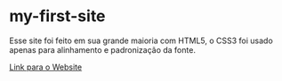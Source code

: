 # my-first-site

Esse site foi feito em sua grande maioria com HTML5, o CSS3 foi usado apenas para alinhamento e padronização da fonte.

<a href="https://natharaujos.github.io/first-site/" taget="_blank" rel="external">Link para o Website</a>

